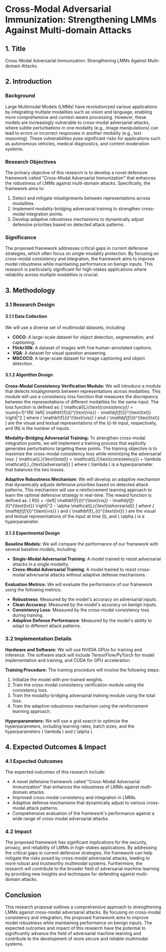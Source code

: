 # Cross-Modal Adversarial Immunization: Strengthening LMMs Against Multi-domain Attacks

## 1. Title
Cross-Modal Adversarial Immunization: Strengthening LMMs Against Multi-domain Attacks

## 2. Introduction

### Background
Large Multimodal Models (LMMs) have revolutionized various applications by integrating multiple modalities such as vision and language, enabling more comprehensive and context-aware processing. However, these models are increasingly vulnerable to cross-modal adversarial attacks, where subtle perturbations in one modality (e.g., image manipulations) can lead to errors or incorrect responses in another modality (e.g., text reasoning). These vulnerabilities pose significant risks for applications such as autonomous vehicles, medical diagnostics, and content moderation systems.

### Research Objectives
The primary objective of this research is to develop a novel defensive framework called "Cross-Modal Adversarial Immunization" that enhances the robustness of LMMs against multi-domain attacks. Specifically, the framework aims to:
1. Detect and mitigate misalignments between representations across modalities.
2. Implement modality-bridging adversarial training to strengthen cross-modal integration points.
3. Develop adaptive robustness mechanisms to dynamically adjust defensive priorities based on detected attack patterns.

### Significance
The proposed framework addresses critical gaps in current defensive strategies, which often focus on single-modality protection. By focusing on cross-modal consistency and integration, the framework aims to improve model robustness while maintaining performance on benign inputs. This research is particularly significant for high-stakes applications where reliability across multiple modalities is crucial.

## 3. Methodology

### 3.1 Research Design

#### 3.1.1 Data Collection
We will use a diverse set of multimodal datasets, including:
- **COCO**: A large-scale dataset for object detection, segmentation, and captioning.
- **Flickr30k**: A dataset of images with five human-annotated captions.
- **VQA**: A dataset for visual question answering.
- **MSCOCO**: A large-scale dataset for image captioning and object detection.

#### 3.1.2 Algorithm Design

**Cross-Modal Consistency Verification Module:**
We will introduce a module that detects misalignments between representations across modalities. This module will use a consistency loss function that measures the discrepancy between the representations of different modalities for the same input. The loss function is defined as:
\[ \mathcal{L}_{\text{consistency}} = \sum_{i=1}^{N} \left\| \mathbf{f}_{i}^{\text{vis}} - \mathbf{f}_{i}^{\text{txt}} \right\|^2 \]
where \( \mathbf{f}_{i}^{\text{vis}} \) and \( \mathbf{f}_{i}^{\text{txt}} \) are the visual and textual representations of the \(i\)-th input, respectively, and \(N\) is the number of inputs.

**Modality-Bridging Adversarial Training:**
To strengthen cross-modal integration points, we will implement a training process that explicitly generates perturbations targeting these points. The training objective is to maximize the cross-modal consistency loss while minimizing the adversarial loss:
\[ \mathcal{L}_{\text{total}} = \mathcal{L}_{\text{consistency}} + \lambda \mathcal{L}_{\text{adversarial}} \]
where \( \lambda \) is a hyperparameter that balances the two losses.

**Adaptive Robustness Mechanism:**
We will develop an adaptive mechanism that dynamically adjusts defensive priorities based on detected attack patterns. This mechanism will use a reinforcement learning approach to learn the optimal defensive strategy in real-time. The reward function is defined as:
\[ R(t) = -\left\| \mathbf{f}_{t}^{\text{vis}} - \mathbf{f}_{t}^{\text{txt}} \right\|^2 - \alpha \mathcal{L}_{\text{adversarial}} \]
where \( \mathbf{f}_{t}^{\text{vis}} \) and \( \mathbf{f}_{t}^{\text{txt}} \) are the visual and textual representations of the input at time \(t\), and \( \alpha \) is a hyperparameter.

#### 3.1.3 Experimental Design

**Baseline Models:**
We will compare the performance of our framework with several baseline models, including:
- **Single-Modal Adversarial Training**: A model trained to resist adversarial attacks in a single modality.
- **Cross-Modal Adversarial Training**: A model trained to resist cross-modal adversarial attacks without adaptive defense mechanisms.

**Evaluation Metrics:**
We will evaluate the performance of our framework using the following metrics:
- **Robustness**: Measured by the model's accuracy on adversarial inputs.
- **Clean Accuracy**: Measured by the model's accuracy on benign inputs.
- **Consistency Loss**: Measured by the cross-modal consistency loss during training.
- **Adaptive Defense Performance**: Measured by the model's ability to adapt to different attack patterns.

### 3.2 Implementation Details

**Hardware and Software:**
We will use NVIDIA GPUs for training and inference. The software stack will include TensorFlow/PyTorch for model implementation and training, and CUDA for GPU acceleration.

**Training Procedure:**
The training procedure will involve the following steps:
1. Initialize the model with pre-trained weights.
2. Train the cross-modal consistency verification module using the consistency loss.
3. Train the modality-bridging adversarial training module using the total loss.
4. Train the adaptive robustness mechanism using the reinforcement learning approach.

**Hyperparameters:**
We will use a grid search to optimize the hyperparameters, including learning rates, batch sizes, and the hyperparameters \( \lambda \) and \( \alpha \).

## 4. Expected Outcomes & Impact

### 4.1 Expected Outcomes
The expected outcomes of this research include:
- A novel defensive framework called "Cross-Modal Adversarial Immunization" that enhances the robustness of LMMs against multi-domain attacks.
- Improved cross-modal consistency and integration in LMMs.
- Adaptive defense mechanisms that dynamically adjust to various cross-modal attack patterns.
- Comprehensive evaluation of the framework's performance against a wide range of cross-modal adversarial attacks.

### 4.2 Impact
The proposed framework has significant implications for the security, privacy, and reliability of LMMs in high-stakes applications. By addressing the critical gaps in current defensive strategies, the framework can help mitigate the risks posed by cross-modal adversarial attacks, leading to more robust and trustworthy multimodal systems. Furthermore, the research will contribute to the broader field of adversarial machine learning by providing new insights and techniques for defending against multi-domain attacks.

## Conclusion
This research proposal outlines a comprehensive approach to strengthening LMMs against cross-modal adversarial attacks. By focusing on cross-modal consistency and integration, the proposed framework aims to improve model robustness while maintaining performance on benign inputs. The expected outcomes and impact of this research have the potential to significantly advance the field of adversarial machine learning and contribute to the development of more secure and reliable multimodal systems.